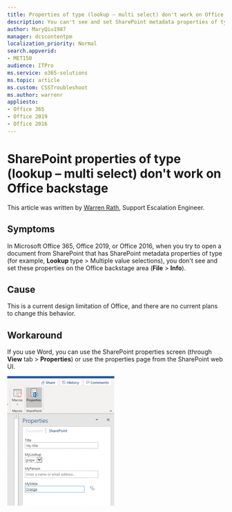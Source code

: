 ```yaml
---
title: Properties of type (lookup – multi select) don't work on Office backstage
description: You can't see and set SharePoint metadata properties of type on the Office backstage area
author: MaryQiu1987
manager: dcscontentpm
localization_priority: Normal
search.appverid: 
- MET150
audience: ITPro
ms.service: o365-solutions
ms.topic: article
ms.custom: CSSTroubleshoot
ms.author: warrenr
appliesto:
- Office 365
- Office 2019
- Office 2016
---
```


# SharePoint properties of type (lookup – multi select) don't work on Office backstage

This article was written by [Warren Rath](https://social.technet.microsoft.com/profile/Warren_R_Msft), Support Escalation Engineer.

## Symptoms

In Microsoft Office 365, Office 2019, or Office 2016, when you try to open a document from SharePoint that has SharePoint metadata properties of type (for example, **Lookup** type > Multiple value selections), you don't see and set these properties on the Office backstage area (**File** > **Info**).

## Cause

This is a current design limitation of Office, and there are no current plans to change this behavior.

## Workaround

If you use Word, you can use the SharePoint properties screen (through **View** tab > **Properties**) or use the properties page from the SharePoint web UI.

![SharePoint properties screen through the View tab](./media/sharepoint-properties-backstage-file-info/properties.png)

